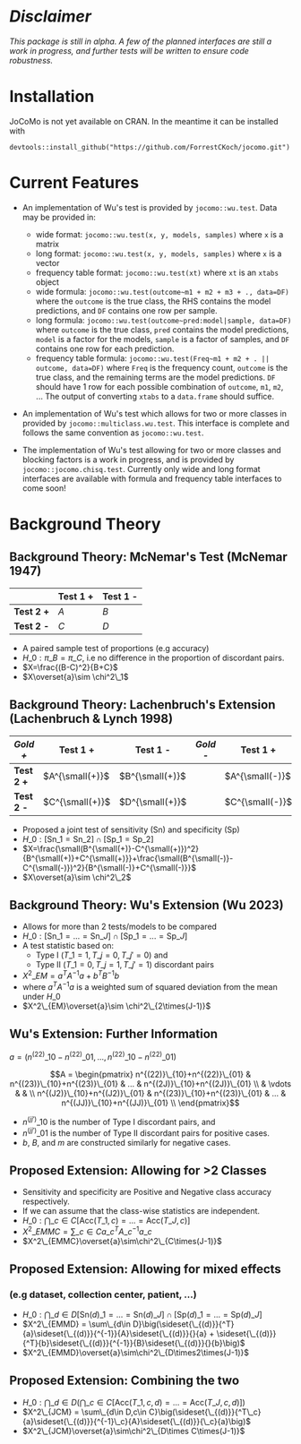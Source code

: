 # *Disclaimer*
*This package is still in alpha. A few of the planned interfaces are still a work in progress, and further tests will be written to ensure code robustness.*

# Installation

JoCoMo is not yet available on CRAN. In the meantime it can be installed with

```
devtools::install_github("https://github.com/ForrestCKoch/jocomo.git")
```

# Current Features
- An implementation of Wu's test is provided by `jocomo::wu.test`. Data may be provided in:
  - wide format: `jocomo::wu.test(x, y, models, samples)` where `x` is a matrix
  - long format: `jocomo::wu.test(x, y, models, samples)` where `x` is a vector
  - frequency table format: `jocomo::wu.test(xt)` where `xt` is an `xtabs` object
  - wide formula: `jocomo::wu.test(outcome~m1 + m2 + m3 + ., data=DF)` where the `outcome` is the true class, the RHS contains the model predictions, and `DF` contains one row per sample.
  - long formula: `jocomo::wu.test(outcome~pred:model|sample, data=DF)` where `outcome` is the true class, `pred` contains the model predictions, `model` is a factor for the models, `sample` is a factor of samples, and `DF` contains one row for each prediction.
  - frequency table formula: `jocomo::wu.test(Freq~m1 + m2 + . || outcome, data=DF)` where `Freq` is the frequency count, `outcome` is the true class, and the remaining terms are the model predictions. `DF` should have 1 row for each possible combination of `outcome`, `m1`, `m2`, ... The output of converting `xtabs` to a `data.frame` should suffice.
  
- An implementation of Wu's test which allows for two or more classes in provided by `jocomo::multiclass.wu.test`.  This interface is complete and follows the same convention as `jocomo::wu.test`.

- The implementation of Wu's test allowing for two or more classes and blocking factors is a work in progress, and is provided by `jocomo::jocomo.chisq.test`. Currently only wide and long format interfaces are available with formula and frequency table interfaces to come soon!


# Background Theory

## Background Theory: McNemar's Test (McNemar 1947)

|              | **Test 1 +** | **Test 1 -** |
|--------------|--------------|--------------|
| **Test 2 +** | $A$          | $B$          |
| **Test 2 -** | $C$          | $D$          |

- A paired sample test of proportions (e.g accuracy)
- $H\_0:\pi\_B=\pi\_C$, i.e no difference in the proportion of discordant pairs.
- $X=\frac{(B-C)^2}{B+C}$
- $X\overset{a}\sim \chi^2\_1$

## Background Theory: Lachenbruch's Extension (Lachenbruch & Lynch 1998)
|   *Gold +*   | **Test 1 +** | **Test 1 -** |   *Gold -*   | **Test 1 +** | **Test 1 -** |
|--------------|--------------|--------------|--------------|--------------|--------------|
| **Test 2 +** | $A^{\small(+)}$    | $B^{\small(+)}$    |              | $A^{\small(-)}$    | $B^{\small(-)}$    |
| **Test 2 -** | $C^{\small(+)}$    | $D^{\small(+)}$    |              | $C^{\small(-)}$    | $D^{\small(-)}$    |

- Proposed a joint test of sensitivity (Sn) and specificity (Sp) 
- $H\_0: [\text{Sn}\_1=\text{Sn}\_2]\cap[\text{Sp}\_1=\text{Sp}\_2]$
- $X=\frac{\small(B^{\small(+)}-C^{\small(+)})^2}{B^{\small(+)}+C^{\small(+)}}+\frac{\small(B^{\small(-)}-C^{\small(-)})^2}{B^{\small(-)}+C^{\small(-)}}$
- $X\overset{a}\sim \chi^2\_2$

## Background Theory: Wu's Extension (Wu 2023)

- Allows for more than 2 tests/models to be compared
- $H\_0: [\text{Sn}\_1=...=\text{Sn}\_J]\cap[\text{Sp}\_1=...=\text{Sp}\_J]$
- A test statistic based on:
  - Type I $(T\_1=1, T\_j=0, T\_{j'}=0)$ and
  - Type II $(T\_1=0, T\_j=1, T\_{j'}=1)$ discordant pairs
- $X^2\_{EM} = a^TA^{-1}a + b^TB^{-1}b$
- where $a^TA^{-1}a$ is a weighted sum of squared deviation from the mean under $H\_0$
- $X^2\_{EM}\overset{a}\sim \chi^2\_{2\times(J-1)}$

## Wu's Extension: Further Information

$a = (n^{(22)}\_{10}-n^{(22)}\_{01}, ..., n^{(22)}\_{10}-n^{(22)}\_{01})$ 

$$A = \begin{pmatrix} n^{(22)}\_{10}+n^{(22)}\_{01} & n^{(23)}\_{10}+n^{(23)}\_{01} & ... & n^{(2J)}\_{10}+n^{(2J)}\_{01} \\
& \vdots & & \\
n^{(J2)}\_{10}+n^{(J2)}\_{01} & n^{(23)}\_{10}+n^{(23)}\_{01} & ... & n^{(JJ)}\_{10}+n^{(JJ)}\_{01} \\
\end{pmatrix}$$ 

- $n^{(jj')}\_{10}$ is the number of Type I discordant pairs, and
- $n^{(jj')}\_{01}$ is the number of Type II discordant pairs for positive cases.
- $b$, $B$, and $m$ are constructed similarly for negative cases.

## Proposed Extension: Allowing for >2 Classes

- Sensitivity and specificity are Positive and Negative class accuracy respectively.
- If we can assume that the class-wise statistics are independent.
- $H\_0: \bigcap\_{c\in C} \big[\text{Acc}(T\_1,c)=...=\text{Acc}(T\_J,c)\big]$
- $X^2\_{EMMC} = \sum\_{c\in C}a\_c^TA\_c^{-1}a\_c$
- $X^2\_{EMMC}\overset{a}\sim\chi^2\_{C\times(J-1)}$

## Proposed Extension: Allowing for mixed effects
### (e.g dataset, collection center, patient, ...)
- $H\_0: \bigcap\_{d\in D} [\text{Sn}(d)\_1=...=\text{Sn}(d)\_J]\cap[\text{Sp}(d)\_1=...=\text{Sp}(d)\_J]$
- $X^2\_{EMMD} = \sum\_{d\in D}\big(\sideset{\_{(d)}}{^T}{a}\sideset{\_{(d)}}{^{-1}}{A}\sideset{\_{(d)}}{}{a} + \sideset{\_{(d)}}{^T}{b}\sideset{\_{(d)}}{^{-1}}{B}\sideset{\_{(d)}}{}{b}\big)$
- $X^2\_{EMMD}\overset{a}\sim\chi^2\_{D\times2\times(J-1)}$

## Proposed Extension: Combining the two 
- $H\_0: \bigcap\_{d\in D}\Big(\bigcap\_{c\in C} \big[\text{Acc}(T\_1,c,d)=...=\text{Acc}(T\_J,c,d)\big]\Big)$
- $X^2\_{JCM} = \sum\_{d\in D,c\in C}\big(\sideset{\_{(d)}}{^T\_c}{a}\sideset{\_{(d)}}{^{-1}\_c}{A}\sideset{\_{(d)}}{\_c}{a}\big)$
- $X^2\_{JCM}\overset{a}\sim\chi^2\_{D\times C\times(J-1)}$
